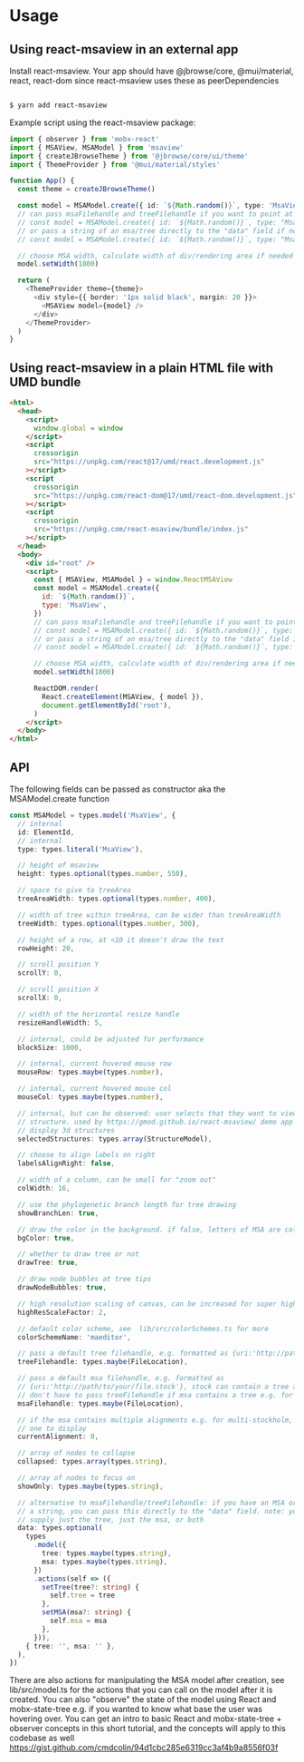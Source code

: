 # Usage

## Using react-msaview in an external app

Install react-msaview. Your app should have @jbrowse/core, @mui/material, react,
react-dom since react-msaview uses these as peerDependencies

```sh

$ yarn add react-msaview

```

Example script using the react-msaview package:

```typescript
import { observer } from 'mobx-react'
import { MSAView, MSAModel } from 'msaview'
import { createJBrowseTheme } from '@jbrowse/core/ui/theme'
import { ThemeProvider } from '@mui/material/styles'

function App() {
  const theme = createJBrowseTheme()

  const model = MSAModel.create({ id: `${Math.random()}`, type: 'MsaView' })
  // can pass msaFilehandle and treeFilehandle if you want to point at a URL of a MSA/tree
  // const model = MSAModel.create({ id: `${Math.random()}`, type: "MsaView", msaFilehandle: {uri:'http://path/to/msa.stock'} });
  // or pass a string of an msa/tree directly to the "data" field if not pointing to a URL
  // const model = MSAModel.create({ id: `${Math.random()}`, type: "MsaView", data: {msa:/*string of msa here */} });

  // choose MSA width, calculate width of div/rendering area if needed beforehand
  model.setWidth(1800)

  return (
    <ThemeProvider theme={theme}>
      <div style={{ border: '1px solid black', margin: 20 }}>
        <MSAView model={model} />
      </div>
    </ThemeProvider>
  )
}
```

## Using react-msaview in a plain HTML file with UMD bundle

```html
<html>
  <head>
    <script>
      window.global = window
    </script>
    <script
      crossorigin
      src="https://unpkg.com/react@17/umd/react.development.js"
    ></script>
    <script
      crossorigin
      src="https://unpkg.com/react-dom@17/umd/react-dom.development.js"
    ></script>
    <script
      crossorigin
      src="https://unpkg.com/react-msaview/bundle/index.js"
    ></script>
  </head>
  <body>
    <div id="root" />
    <script>
      const { MSAView, MSAModel } = window.ReactMSAView
      const model = MSAModel.create({
        id: `${Math.random()}`,
        type: 'MsaView',
      })
      // can pass msaFilehandle and treeFilehandle if you want to point at a URL of a MSA/tree
      // const model = MSAModel.create({ id: `${Math.random()}`, type: "MsaView", msaFilehandle: {uri:'http://path/to/msa.stock'} });
      // or pass a string of an msa/tree directly to the "data" field if not pointing to a URL
      // const model = MSAModel.create({ id: `${Math.random()}`, type: "MsaView", data: {msa:/*string of msa here */} });

      // choose MSA width, calculate width of div/rendering area if needed beforehand
      model.setWidth(1800)

      ReactDOM.render(
        React.createElement(MSAView, { model }),
        document.getElementById('root'),
      )
    </script>
  </body>
</html>
```

## API

The following fields can be passed as constructor aka the MSAModel.create
function

```typescript
const MSAModel = types.model('MsaView', {
  // internal
  id: ElementId,
  // internal
  type: types.literal('MsaView'),

  // height of msaview
  height: types.optional(types.number, 550),

  // space to give to treeArea
  treeAreaWidth: types.optional(types.number, 400),

  // width of tree within treeArea, can be wider than treeAreaWidth
  treeWidth: types.optional(types.number, 300),

  // height of a row, at <10 it doesn't draw the text
  rowHeight: 20,

  // scroll position Y
  scrollY: 0,

  // scroll position X
  scrollX: 0,

  // width of the horizontal resize handle
  resizeHandleWidth: 5,

  // internal, could be adjusted for performance
  blockSize: 1000,

  // internal, current hovered mouse row
  mouseRow: types.maybe(types.number),

  // internal, current hovered mouse col
  mouseCol: types.maybe(types.number),

  // internal, but can be observed: user selects that they want to view a
  // structure. used by https://gmod.github.io/react-msaview/ demo app to
  // display 3d structures
  selectedStructures: types.array(StructureModel),

  // choose to align labels on right
  labelsAlignRight: false,

  // width of a column, can be small for "zoom out"
  colWidth: 16,

  // use the phylogenetic branch length for tree drawing
  showBranchLen: true,

  // draw the color in the background. if false, letters of MSA are colored instead
  bgColor: true,

  // whether to draw tree or not
  drawTree: true,

  // draw node bubbles at tree tips
  drawNodeBubbles: true,

  // high resolution scaling of canvas, can be increased for super high def
  highResScaleFactor: 2,

  // default color scheme, see  lib/src/colorSchemes.ts for more
  colorSchemeName: 'maeditor',

  // pass a default tree filehandle, e.g. formatted as {uri:'http://path/to/your/file.nh'}
  treeFilehandle: types.maybe(FileLocation),

  // pass a default msa filehandle, e.g. formatted as
  // {uri:'http://path/to/your/file.stock'}, stock can contain a tree and you
  // don't have to pass treeFilehandle if msa contains a tree e.g. for stockholm
  msaFilehandle: types.maybe(FileLocation),

  // if the msa contains multiple alignments e.g. for multi-stockholm, which
  // one to display
  currentAlignment: 0,

  // array of nodes to collapse
  collapsed: types.array(types.string),

  // array of nodes to focus on
  showOnly: types.maybe(types.string),

  // alternative to msaFilehandle/treeFilehandle: if you have an MSA or tree as
  // a string, you can pass this directly to the "data" field. note: you can
  // supply just the tree, just the msa, or both
  data: types.optional(
    types
      .model({
        tree: types.maybe(types.string),
        msa: types.maybe(types.string),
      })
      .actions(self => ({
        setTree(tree?: string) {
          self.tree = tree
        },
        setMSA(msa?: string) {
          self.msa = msa
        },
      })),
    { tree: '', msa: '' },
  ),
})
```

There are also actions for manipulating the MSA model after creation, see
lib/src/model.ts for the actions that you can call on the model after it is
created. You can also "observe" the state of the model using React and
mobx-state-tree e.g. if you wanted to know what base the user was hovering over.
You can get an intro to basic React and mobx-state-tree + observer concepts in
this short tutorial, and the concepts will apply to this codebase as well
https://gist.github.com/cmdcolin/94d1cbc285e6319cc3af4b9a8556f03f
